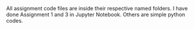 All assignment code files are inside their respective named folders.
I have done Assignment 1 and 3 in Jupyter Notebook. Others are simple python codes.
